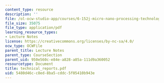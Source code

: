 ```yaml
---
content_type: resource
description: ''
file: /ol-ocw-studio-app/courses/6-152j-micro-nano-processing-technology-fall-2005/5480d46cc8ed8ba5cddc5f05410b943e_technical_reports.pdf
file_size: 35075
file_type: application/pdf
learning_resource_types:
- Lecture Notes
license: https://creativecommons.org/licenses/by-nc-sa/4.0/
ocw_type: OCWFile
parent_title: Lecture Notes
parent_type: CourseSection
parent_uid: 950e560c-e84e-a828-a85a-111d9a360052
resourcetype: Document
title: technical_reports.pdf
uid: 5480d46c-c8ed-8ba5-cddc-5f05410b943e
---
```

